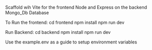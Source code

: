 Scaffold wih Vite for the frontend
Node and Express on the backend
Mongo_Db Database

To Run the frontend: 
cd frontend
npm install
npm run dev


Run Backend: 
cd backend
npm install
npm run dev


Use the example.env as a guide to setup environment variables